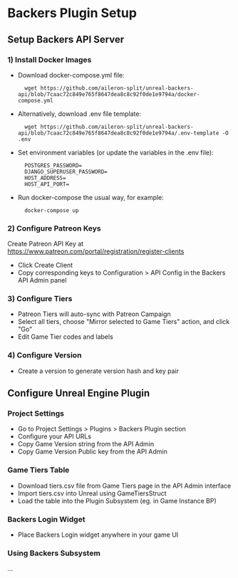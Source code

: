 # Backers Plugin Setup

## Setup Backers API Server

### 1) Install Docker Images

- Download docker-compose.yml file:

		wget https://github.com/aileron-split/unreal-backers-api/blob/7caac72c849e765f8647dea8c8c92f0de1e9794a/docker-compose.yml

- Alternatively, download .env file template:

		wget https://github.com/aileron-split/unreal-backers-api/blob/7caac72c849e765f8647dea8c8c92f0de1e9794a/.env-template -O .env

- Set environment variables (or update the variables in the .env file):
	
		POSTGRES_PASSWORD=
		DJANGO_SUPERUSER_PASSWORD=
		HOST_ADDRESS=
		HOST_API_PORT=

- Run docker-compose the usual way, for example:
		
		docker-compose up

### 2) Configure Patreon Keys

Create Patreon API Key at https://www.patreon.com/portal/registration/register-clients

- Click Create Client
- Copy corresponding keys to Configuration > API Config in the Backers API Admin panel

### 3) Configure Tiers

- Patreon Tiers will auto-sync with Patreon Campaign
- Select all tiers, choose "Mirror selected to Game Tiers" action, and click "Go"
- Edit Game Tier codes and labels

### 4) Configure Version

- Create a version to generate version hash and key pair


## Configure Unreal Engine Plugin

### Project Settings

- Go to Project Settings > Plugins > Backers Plugin section
- Configure your API URLs
- Copy Game Version string from the API Admin
- Copy Game Version Public key from the API Admin

### Game Tiers Table

- Download tiers.csv file from Game Tiers page in the API Admin interface
- Import tiers.csv into Unreal using GameTiersStruct
- Load the table into the Plugin Subsystem (eg. in Game Instance BP)

### Backers Login Widget

- Place Backers Login widget anywhere in your game UI

### Using Backers Subsystem

...
